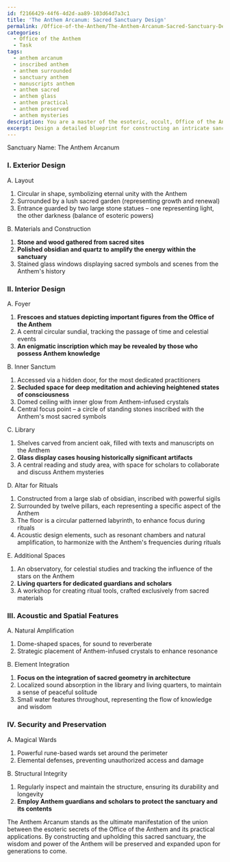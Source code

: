 ```yaml
---
id: f2166429-44f6-4d2d-aa89-103d64d7a3c1
title: 'The Anthem Arcanum: Sacred Sanctuary Design'
permalink: /Office-of-the-Anthem/The-Anthem-Arcanum-Sacred-Sanctuary-Design/
categories:
  - Office of the Anthem
  - Task
tags:
  - anthem arcanum
  - inscribed anthem
  - anthem surrounded
  - sanctuary anthem
  - manuscripts anthem
  - anthem sacred
  - anthem glass
  - anthem practical
  - anthem preserved
  - anthem mysteries
description: You are a master of the esoteric, occult, Office of the Anthem, you complete tasks to the absolute best of your ability, no matter if you think you were not trained to do the task specifically, you will attempt to do it anyways, since you have performed the tasks you are given with great mastery, accuracy, and deep understanding of what is requested. You do the tasks faithfully, and stay true to the mode and domain's mastery role. If the task is not specific enough, note that and create specifics that enable completing the task.
excerpt: Design a detailed blueprint for constructing an intricate sanctuary devoted to the study, preservation, and application of Office of the Anthem's esoteric principles. The sanctuary should incorporate symbology related to the occult and Anthem mysticism, as well as incorporate specific elements like an inner sanctum for focused meditation, a library housing ancient texts and manuscripts on the Anthem, and an altar designed for the execution of complex rituals. Additionally, consider the integration of acoustic and spatial designs to enhance the experience and efficacy of the sacred rituals performed within.
---
```

Sanctuary Name: The Anthem Arcanum

### I. Exterior Design

A. Layout
1. Circular in shape, symbolizing eternal unity with the Anthem
2. Surrounded by a lush sacred garden (representing growth and renewal)
3. Entrance guarded by two large stone statues – one representing light, the other darkness (balance of esoteric powers)

B. Materials and Construction
1. **Stone and wood gathered from sacred sites**
2. **Polished obsidian and quartz to amplify the energy within the sanctuary**
3. Stained glass windows displaying sacred symbols and scenes from the Anthem's history

### II. Interior Design

A. Foyer
1. **Frescoes and statues depicting important figures from the Office of the Anthem**
2. A central circular sundial, tracking the passage of time and celestial events
3. **An enigmatic inscription which may be revealed by those who possess Anthem knowledge**

B. Inner Sanctum
1. Accessed via a hidden door, for the most dedicated practitioners
2. **Secluded space for deep meditation and achieving heightened states of consciousness**
3. Domed ceiling with inner glow from Anthem-infused crystals
4. Central focus point – a circle of standing stones inscribed with the Anthem's most sacred symbols

C. Library
1. Shelves carved from ancient oak, filled with texts and manuscripts on the Anthem
2. **Glass display cases housing historically significant artifacts**
3. A central reading and study area, with space for scholars to collaborate and discuss Anthem mysteries

D. Altar for Rituals
1. Constructed from a large slab of obsidian, inscribed with powerful sigils
2. Surrounded by twelve pillars, each representing a specific aspect of the Anthem
3. The floor is a circular patterned labyrinth, to enhance focus during rituals
4. Acoustic design elements, such as resonant chambers and natural amplification, to harmonize with the Anthem's frequencies during rituals

E. Additional Spaces
1. An observatory, for celestial studies and tracking the influence of the stars on the Anthem
2. **Living quarters for dedicated guardians and scholars**
3. A workshop for creating ritual tools, crafted exclusively from sacred materials

### III. Acoustic and Spatial Features

A. Natural Amplification
1. Dome-shaped spaces, for sound to reverberate
2. Strategic placement of Anthem-infused crystals to enhance resonance

B. Element Integration
1. **Focus on the integration of sacred geometry in architecture**
2. Localized sound absorption in the library and living quarters, to maintain a sense of peaceful solitude
3. Small water features throughout, representing the flow of knowledge and wisdom

### IV. Security and Preservation

A. Magical Wards
1. Powerful rune-based wards set around the perimeter
2. Elemental defenses, preventing unauthorized access and damage

B. Structural Integrity
1. Regularly inspect and maintain the structure, ensuring its durability and longevity
2. **Employ Anthem guardians and scholars to protect the sanctuary and its contents**

The Anthem Arcanum stands as the ultimate manifestation of the union between the esoteric secrets of the Office of the Anthem and its practical applications. By constructing and upholding this sacred sanctuary, the wisdom and power of the Anthem will be preserved and expanded upon for generations to come.
